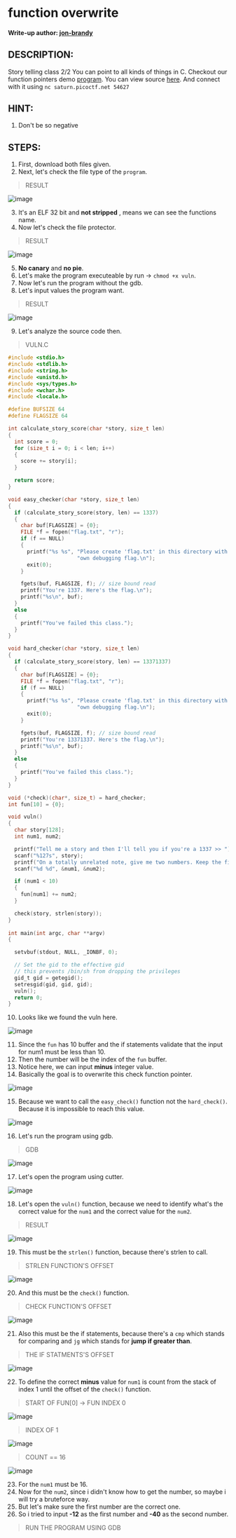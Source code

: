 # function overwrite
#### Write-up author: [jon-brandy](https://github.com/jon-brandy)
## DESCRIPTION:
Story telling class 2/2 
You can point to all kinds of things in C. 
Checkout our function pointers demo [program](https://github.com/jon-brandy/CTF-WRITE-UP/blob/47628a61a917b3ed17b6fa3cd5ea8543d4991c4f/Asset/function%20overwrite/vuln). You can view source [here](https://github.com/jon-brandy/CTF-WRITE-UP/blob/47628a61a917b3ed17b6fa3cd5ea8543d4991c4f/Asset/function%20overwrite/vuln.c). 
And connect with it using `nc saturn.picoctf.net 54627`
## HINT:
1. Don't be so negative
## STEPS:
1. First, download both files given.
2. Next, let's check the file type of the `program`.

> RESULT


![image](https://user-images.githubusercontent.com/70703371/189645861-3bf1b93a-dbc4-453a-84ab-25efe35503ab.png)


3. It's an ELF 32 bit and **not stripped** , means we can see the functions name.
4. Now let's check the file protector.

> RESULT


![image](https://user-images.githubusercontent.com/70703371/189645915-39435f02-0d7e-4655-aeca-074aac836f33.png)


5. **No canary** and **no pie**.
6. Let's make the program executeable by run ->  `chmod +x vuln`.
7. Now let's run the program without the gdb.
8. Let's input values the program want.

> RESULT

![image](https://user-images.githubusercontent.com/70703371/189645969-8fe297d5-7054-4a6b-8b37-a9ddd0fc1ee1.png)


9. Let's analyze the source code then.

> VULN.C

```c
#include <stdio.h>
#include <stdlib.h>
#include <string.h>
#include <unistd.h>
#include <sys/types.h>
#include <wchar.h>
#include <locale.h>

#define BUFSIZE 64
#define FLAGSIZE 64

int calculate_story_score(char *story, size_t len)
{
  int score = 0;
  for (size_t i = 0; i < len; i++)
  {
    score += story[i];
  }

  return score;
}

void easy_checker(char *story, size_t len)
{
  if (calculate_story_score(story, len) == 1337)
  {
    char buf[FLAGSIZE] = {0};
    FILE *f = fopen("flag.txt", "r");
    if (f == NULL)
    {
      printf("%s %s", "Please create 'flag.txt' in this directory with your",
                      "own debugging flag.\n");
      exit(0);
    }

    fgets(buf, FLAGSIZE, f); // size bound read
    printf("You're 1337. Here's the flag.\n");
    printf("%s\n", buf);
  }
  else
  {
    printf("You've failed this class.");
  }
}

void hard_checker(char *story, size_t len)
{
  if (calculate_story_score(story, len) == 13371337)
  {
    char buf[FLAGSIZE] = {0};
    FILE *f = fopen("flag.txt", "r");
    if (f == NULL)
    {
      printf("%s %s", "Please create 'flag.txt' in this directory with your",
                      "own debugging flag.\n");
      exit(0);
    }

    fgets(buf, FLAGSIZE, f); // size bound read
    printf("You're 13371337. Here's the flag.\n");
    printf("%s\n", buf);
  }
  else
  {
    printf("You've failed this class.");
  }
}

void (*check)(char*, size_t) = hard_checker;
int fun[10] = {0};

void vuln()
{
  char story[128];
  int num1, num2;

  printf("Tell me a story and then I'll tell you if you're a 1337 >> ");
  scanf("%127s", story);
  printf("On a totally unrelated note, give me two numbers. Keep the first one less than 10.\n");
  scanf("%d %d", &num1, &num2);

  if (num1 < 10)
  {
    fun[num1] += num2;
  }

  check(story, strlen(story));
}
 
int main(int argc, char **argv)
{

  setvbuf(stdout, NULL, _IONBF, 0);

  // Set the gid to the effective gid
  // this prevents /bin/sh from dropping the privileges
  gid_t gid = getegid();
  setresgid(gid, gid, gid);
  vuln();
  return 0;
}

```

10. Looks like we found the vuln here.

![image](https://user-images.githubusercontent.com/70703371/189648245-1b5fe43f-3fda-4677-9cb7-0d308dfa87a7.png)

11. Since the `fun` has 10 buffer and the if statements validate that the input for num1 must be less than 10.
12. Then the number will be the index of the `fun` buffer.
13. Notice here, we can input **minus** integer value.
14. Basically the goal is to overwrite this check function pointer.

![image](https://user-images.githubusercontent.com/70703371/190168375-4957f653-d29e-445e-a09a-c4a82d1d1007.png)

15. Because we want to call the `easy_check()` function not the `hard_check()`. Because it is impossible to reach this value.

![image](https://user-images.githubusercontent.com/70703371/190168914-3ee69ec1-3218-48cd-9156-7ec3263e0cd9.png)


16. Let's run the program using gdb.

> GDB


![image](https://user-images.githubusercontent.com/70703371/189650104-86302580-36a1-4064-a999-bd07563f102b.png)


17. Let's open the program using cutter.

![image](https://user-images.githubusercontent.com/70703371/190163409-077c7bdb-a6e3-47a3-975a-2707a87ba92c.png)


18. Let's open the `vuln()` function, because we need to identify what's the correct value for the `num1` and the correct value for the `num2`.

> RESULT

![image](https://user-images.githubusercontent.com/70703371/190163822-79067ba4-00c3-4117-b733-f72ae1158174.png)


19. This must be the `strlen()` function, because there's strlen to call.

> STRLEN FUNCTION'S OFFSET

![image](https://user-images.githubusercontent.com/70703371/190164211-bc914826-c881-4d9b-9145-b0c3cabd1111.png)

20. And this must be the `check()` function.

> CHECK FUNCTION'S OFFSET

![image](https://user-images.githubusercontent.com/70703371/190164461-c2d786c9-6ef8-496f-96f3-95d8beace5f2.png)

21. Also this must be the if statements, because there's a `cmp` which stands for comparing and `jg` which stands for **jump if greater than**.

> THE IF STATMENTS'S OFFSET

![image](https://user-images.githubusercontent.com/70703371/190164970-198e2960-4068-4f64-a082-384ed64e88e3.png)

22. To define the correct **minus** value for `num1` is count from the stack of index 1 until the offset of the `check()` function.

> START OF FUN[0] -> FUN INDEX 0

![image](https://user-images.githubusercontent.com/70703371/190165738-9a1206f6-81fe-4b64-978e-a5c1bde38d4d.png)

> INDEX OF 1

![image](https://user-images.githubusercontent.com/70703371/190166209-3284eea2-56ca-48ee-ae7e-1135687c3de9.png)

> COUNT == 16

![image](https://user-images.githubusercontent.com/70703371/190166392-cabe1f41-322a-4e90-a4ed-61e5a4d2f391.png)

23. For the `num1` must be 16.
24. Now for the `num2`, since i didn't know how to get the number, so maybe i will try a bruteforce way.
25. But let's make sure the first number are the correct one.
26. So i tried to input **-12** as the first number and **-40** as the second number.

> RUN THE PROGRAM USING GDB


